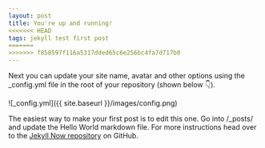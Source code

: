 ```yaml
---
layout: post
title: You're up and running!
<<<<<<< HEAD
tags: jekyll test first post
=======
>>>>>>> f858597f116a5317dded65c6e256bc4fa7d717b0
---
```


Next you can update your site name, avatar and other options using the _config.yml file in the root of your repository (shown below :point_down:).

![_config.yml]({{ site.baseurl }}/images/config.png)

The easiest way to make your first post is to edit this one. Go into /_posts/ and update the Hello World markdown file. For more instructions head over to the [Jekyll Now repository](https://github.com/barryclark/jekyll-now) on GitHub.